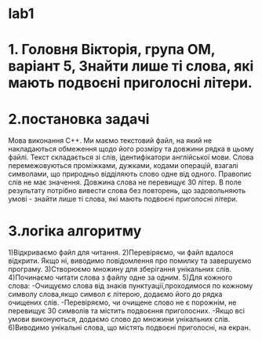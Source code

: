 # lab1
# 1. Головня Вікторія, група ОМ, варіант 5, Знайти лише ті слова, які мають подвоєні приголосні літери.
# 2.постановка задачі
Мова виконання C++.
Ми маємо текстовий файл, на який не накладаються обмеження щодо
його розміру та довжини рядка в цьому файлі.
Текст складається зі слів, ідентифікатори англійської мови.
Слова перемежовуються проміжками, дужками, кодами операцій, взагалі
символами, що природньо відділяють слово одне від одного. Правопис слів не
має значення. Довжина слова не перевищує 30 літер.
В поле результату потрібно вивести слова без повторень, що
задовольняють умові - знайти лише ті слова, які мають подвоєні приголосні літери.
# 3.логіка алгоритму
1)Відкриваємо файл для читання.
2)Перевіряємо, чи файл вдалося відкрити. Якщо ні, виводимо повідомлення про помилку та завершуємо програму.
3)Створюємо множину для зберігання унікальних слів.
4)Починаємо читати слова з файлу одне за одним.
5)Для кожного слова:
-Очищуємо слова від знаків пунктуації,проходимося по кожному символу слова,якщо символ є літерою, додаємо його до рядка очищених слів.
-Перевіряємо, чи очищене слово не є порожнім, не перевищує 30 символів та містить подвоєння приголосних.
-Якщо всі умови виконуються, додаємо слово до множини унікальних слів.
6)Виводимо унікальні слова, що містять подвоєні приголосні, на екран.
